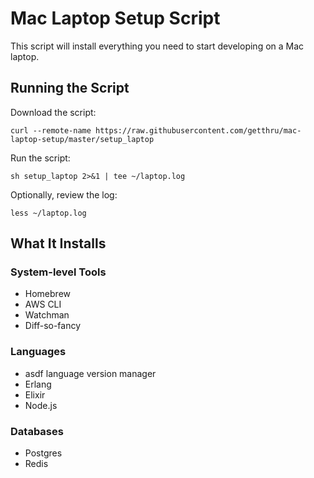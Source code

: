 # Mac Laptop Setup Script

This script will install everything you need to start developing on a Mac laptop.

## Running the Script

Download the script:

```
curl --remote-name https://raw.githubusercontent.com/getthru/mac-laptop-setup/master/setup_laptop
```

Run the script:

```
sh setup_laptop 2>&1 | tee ~/laptop.log
```

Optionally, review the log:

```
less ~/laptop.log
```

## What It Installs

### System-level Tools

- Homebrew
- AWS CLI
- Watchman
- Diff-so-fancy

### Languages

- asdf language version manager
- Erlang
- Elixir
- Node.js

### Databases

- Postgres
- Redis
